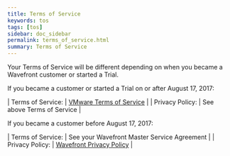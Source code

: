 ```yaml
---
title: Terms of Service
keywords: tos
tags: [tos]
sidebar: doc_sidebar
permalink: terms_of_service.html
summary: Terms of Service
---
```


Your Terms of Service will be different depending on when you became a Wavefront customer or started a Trial.
 
If you became a customer or started a Trial on or after August 17, 2017:

| Terms of Service: | [VMware Terms of Service](http://www.vmware.com/download/eula/wavefront-terms-of-service.html) |
| Privacy Policy: | See above Terms of Service | 

If you became a customer before August 17, 2017:

| Terms of Service: | See your Wavefront Master Service Agreement |
| Privacy Policy: | [Wavefront Privacy Policy](https://docs.wavefront.com/privacy.html) |
